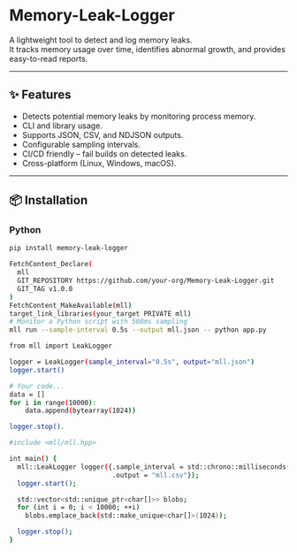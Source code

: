 # Memory-Leak-Logger

A lightweight tool to detect and log memory leaks.  
It tracks memory usage over time, identifies abnormal growth, and provides easy-to-read reports.

---

## ✨ Features
- Detects potential memory leaks by monitoring process memory.
- CLI and library usage.
- Supports JSON, CSV, and NDJSON outputs.
- Configurable sampling intervals.
- CI/CD friendly – fail builds on detected leaks.
- Cross-platform (Linux, Windows, macOS).

---

## 📦 Installation

### Python
```bash
pip install memory-leak-logger

FetchContent_Declare(
  mll
  GIT_REPOSITORY https://github.com/your-org/Memory-Leak-Logger.git
  GIT_TAG v1.0.0
)
FetchContent_MakeAvailable(mll)
target_link_libraries(your_target PRIVATE mll)
# Monitor a Python script with 500ms sampling
mll run --sample-interval 0.5s --output mll.json -- python app.py

from mll import LeakLogger

logger = LeakLogger(sample_interval="0.5s", output="mll.json")
logger.start()

# Your code...
data = []
for i in range(10000):
    data.append(bytearray(1024))

logger.stop().

#include <mll/mll.hpp>

int main() {
  mll::LeakLogger logger({.sample_interval = std::chrono::milliseconds(500),
                          .output = "mll.csv"});
  logger.start();

  std::vector<std::unique_ptr<char[]>> blobs;
  for (int i = 0; i < 10000; ++i)
    blobs.emplace_back(std::make_unique<char[]>(1024));

  logger.stop();
}
